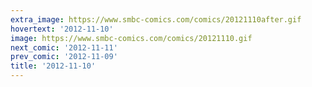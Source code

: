 ```yaml
---
extra_image: https://www.smbc-comics.com/comics/20121110after.gif
hovertext: '2012-11-10'
image: https://www.smbc-comics.com/comics/20121110.gif
next_comic: '2012-11-11'
prev_comic: '2012-11-09'
title: '2012-11-10'
---
```


